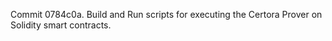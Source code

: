 Commit 0784c0a.                    Build and Run scripts for executing the Certora Prover on Solidity smart contracts.